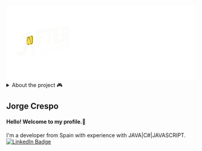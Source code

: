 <div align="center">
	<br>
	<a href="https://github.com/jorgeccst">
		<img src="img/logojuego.svg" width="800" height="200">
	</a>
	<br>
</div>
<details>
<summary>About the project 🎮</summary>
	<p>
	16-bit style pixel art top down RPG being developed by a small team in our free time on Unity engine, expected platform: PC.
	</p>
	<img src="img/Capture.PNG" width="500px" height="300px"/>
</details>

Jorge Crespo
----------------
#### Hello! Welcome to my profile.👋
I'm a developer from Spain with experience with JAVA|C#|JAVASCRIPT.
<br>
[![LinkedIn Badge](https://img.shields.io/badge/LinkedIn-0077B5?style=for-the-badge&logo=linkedin&logoColor=white)]([https://www.linkedin.com/in/](https://www.linkedin.com/in/jorge-crespo-3b8599262/))


